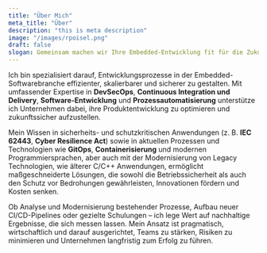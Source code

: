 ```yaml
---
title: "Über Mich"
meta_title: "Über"
description: "this is meta description"
image: "/images/rpoisel.png"
draft: false
slogan: Gemeinsam machen wir Ihre Embedded-Entwicklung fit für die Zukunft.
---
```


Ich bin spezialisiert darauf, Entwicklungsprozesse in der Embedded-Softwarebranche effizienter, skalierbarer und sicherer zu gestalten. Mit umfassender Expertise in **DevSecOps**, **Continuous Integration und Delivery**, **Software-Entwicklung** und **Prozessautomatisierung** unterstütze ich Unternehmen dabei, ihre Produktentwicklung zu optimieren und zukunftssicher aufzustellen.

Mein Wissen in sicherheits- und schutzkritischen Anwendungen (z. B. **IEC 62443**, **Cyber Resilience Act**) sowie in aktuellen Prozessen und Technologien wie **GitOps**, **Containerisierung** und modernen Programmiersprachen, aber auch mit der Modernisierung von Legacy Technologien, wie älterer C/C++ Anwendungen, ermöglicht maßgeschneiderte Lösungen, die sowohl die Betriebssicherheit als auch den Schutz vor Bedrohungen gewährleisten, Innovationen fördern und Kosten senken.

Ob Analyse und Modernisierung bestehender Prozesse, Aufbau neuer CI/CD-Pipelines oder gezielte Schulungen – ich lege Wert auf nachhaltige Ergebnisse, die sich messen lassen. Mein Ansatz ist pragmatisch, wirtschaftlich und darauf ausgerichtet, Teams zu stärken, Risiken zu minimieren und Unternehmen langfristig zum Erfolg zu führen.
